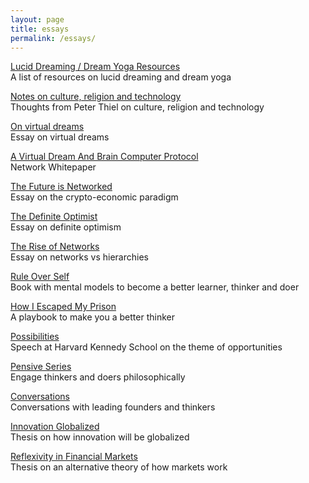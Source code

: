 ```yaml
---
layout: page
title: essays
permalink: /essays/
---
```



[Lucid Dreaming / Dream Yoga Resources](/dreams)
<br>
A list of resources on lucid dreaming and dream yoga

[Notes on culture, religion and technology](/lincolnthiel)
<br>
Thoughts from Peter Thiel on culture, religion and technology

[On virtual dreams](/virtualdreams)
<br>
Essay on virtual dreams

[A Virtual Dream And Brain Computer Protocol](/network)
<br>
Network Whitepaper

[The Future is Networked](/futurenetworked)
<br>
Essay on the crypto-economic paradigm

[The Definite Optimist](/definiteoptimist)
<br>
Essay on definite optimism

[The Rise of Networks](/riseofnetworks)
<br>
Essay on networks vs hierarchies

[Rule Over Self](/ruleoverself)
<br>
Book with mental models to become a better learner, thinker and doer
<br>

[How I Escaped My Prison](/thinkerprison)
<br>
A playbook to make you a better thinker

[Possibilities](/possibilities)
<br>
Speech at Harvard Kennedy School on the theme of opportunities

[Pensive Series](/pensive)
<br>
Engage thinkers and doers philosophically

[Conversations](/conversations)
<br>
Conversations with leading founders and thinkers

[Innovation Globalized](/innovationglobalized)
<br>
Thesis on how innovation will be globalized

[Reflexivity in Financial Markets](/reflexivity)
<br>
Thesis on an alternative theory of how markets work

